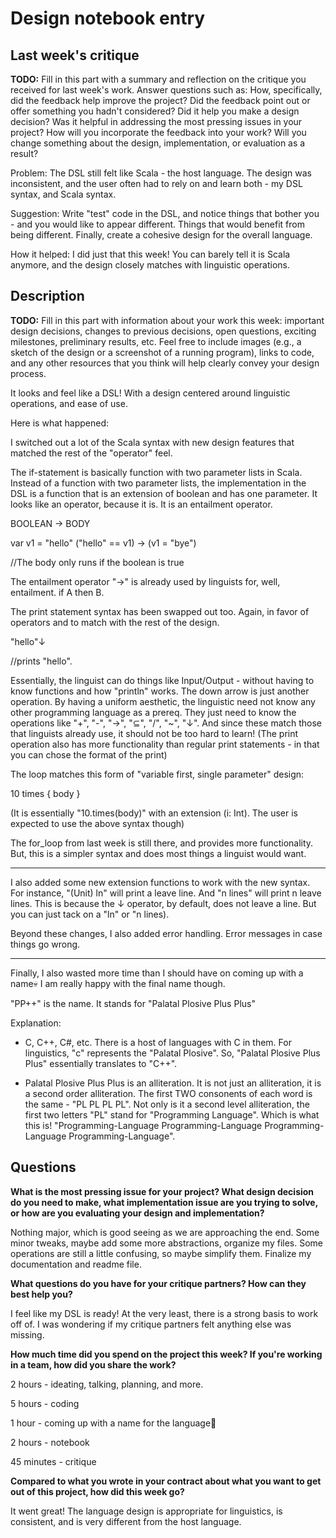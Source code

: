 # Design notebook entry

## Last week's critique

**TODO:** Fill in this part with a summary and reflection on the critique you received for
last week's work. Answer questions such as:  How, specifically, did the feedback help
improve the project? Did the feedback point out or offer something you hadn't considered?
Did it help you make a design decision? Was it helpful in addressing the most pressing
issues in your project? How will you incorporate the feedback into your work? Will you
change something about the design, implementation, or evaluation as a result?

Problem: The DSL still felt like Scala - the host language. The design was inconsistent, and the user often had to rely on and learn both - my DSL syntax, and Scala syntax. 

Suggestion: Write "test" code in the DSL, and notice things that bother you - and you would like to appear different. Things that would benefit from being different. Finally, create a cohesive design for the overall language. 

How it helped: I did just that this week! You can barely tell it is Scala anymore, and the design closely matches with linguistic operations. 

## Description

**TODO:** Fill in this part with information about your work this week:
important design decisions, changes to previous decisions, open questions,
exciting milestones, preliminary results, etc. Feel free to include images
(e.g., a sketch of the design or a screenshot of a running program), links to
code, and any other resources that you think will help clearly convey your
design process.

It looks and feel like a DSL! With a design centered around linguistic operations, and ease of use. 

Here is what happened:

I switched out a lot of the Scala syntax with new design features that matched the rest of the "operator" feel. 

The if-statement is basically function with two parameter lists in Scala. Instead of a function with two parameter lists, the implementation in the DSL is a function that is an extension of boolean and has one parameter. It looks like an operator, because it is. It is an entailment operator.

BOOLEAN -> BODY

var v1 = "hello"
("hello" == v1) -> (v1 = "bye")

//The body only runs if the boolean is true

The entailment operator "->" is already used by linguists for, well, entailment. if A then B.


The print statement syntax has been swapped out too. Again, in favor of operators and to match with the rest of the design.

"hello"↓

//prints "hello". 

Essentially, the linguist can do things like Input/Output - without having to know functions and how "println" works. The down arrow is just another operation. By having a uniform aesthetic, the linguistic need not know any other programming language as a prereq. They just need to know the operations like "+", "-", "->", "⊆", "/", "~", "↓". And since these match those that linguists already use, it should not be too hard to learn! (The print operation also has more functionality than regular print statements - in that you can chose the format of the print)

The loop matches this form of "variable first, single parameter" design:

10 times {
  body
}

(It is essentially "10.times(body)" with an extension (i: Int). The user is expected to use the above syntax though)

The for_loop from last week is still there, and provides more functionality. But, this is a simpler syntax and does most things a linguist would want. 

----

I also added some new extension functions to work with the new syntax. For instance, "(Unit) ln" will print a leave line. And "n lines" will print n leave lines. This is because the ↓ operator, by default, does not leave a line. But you can just tack on a "ln" or "n lines).

Beyond these changes, I also added error handling. Error messages in case things go wrong.

---

Finally, I also wasted more time than I should have on coming up with a name💀 I am really happy with the final name though. 

"PP++" is the name. It stands for "Palatal Plosive Plus Plus" 

Explanation:

- C, C++, C#, etc. There is a host of languages with C in them. For linguistics, "c" represents the "Palatal Plosive". 
So, "Palatal Plosive Plus Plus" essentially translates to "C++".

- Palatal Plosive Plus Plus is an alliteration. It is not just an alliteration, it is a second order alliteration. The first TWO consonents of each word is the same - "PL PL PL PL". Not only is it a second level alliteration, the first two letters "PL" stand for "Programming Language". Which is what this is! "Programming-Language Programming-Language Programming-Language Programming-Language". 

 
## Questions

**What is the most pressing issue for your project? What design decision do
you need to make, what implementation issue are you trying to solve, or how
are you evaluating your design and implementation?**

Nothing major, which is good seeing as we are approaching the end. Some minor tweaks, maybe add some more abstractions, organize my files. Some operations are still a little confusing, so maybe simplify them. Finalize my documentation and readme file.  

**What questions do you have for your critique partners? How can they best help
you?**

I feel like my DSL is ready! At the very least, there is a strong basis to work off of. I was wondering if my critique partners felt anything else was missing.

**How much time did you spend on the project this week? If you're working in a
team, how did you share the work?**

2 hours - ideating, talking, planning, and more.

5 hours - coding

1 hour - coming up with a name for the language👀

2 hours - notebook

45 minutes - critique

**Compared to what you wrote in your contract about what you want to get out of this
project, how did this week go?**

It went great! The language design is appropriate for linguistics, is consistent, and is very different from the host language.
